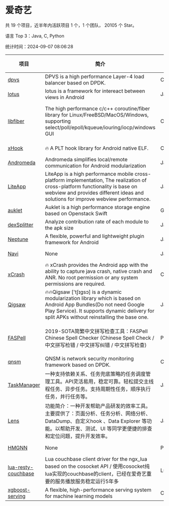 # 爱奇艺

共 19 个项目，近半年内活跃项目 1 个，1 个团队， 20105 个 Star。

语言 Top 3：Java, C, Python

统计时间：2024-09-07 08:06:28

| 项目 | 简介 | 语言 | Star 数 | 协议 | 创建时间 | 最后更新时间 | 最后提交时间 |
| --- | --- | --- | --- | --- | --- | --- | --- |
| [dpvs](https://github.com/iqiyi/dpvs) | DPVS is a high performance Layer-4 load balancer based on DPDK. | C | 2993 | Other | 2017-10-10 | 2024-09-06 | 2024-09-02 |
| [lotus](https://github.com/iqiyi/lotus) | lotus is a framework for intereact between views in Android | Java | 73 | - | 2018-01-05 | 2022-05-18 | 2018-03-22 |
| [libfiber](https://github.com/iqiyi/libfiber) | The high performance c/c++ coroutine/fiber library for Linux/FreeBSD/MacOS/Windows, supporting select/poll/epoll/kqueue/iouring/iocp/windows GUI | C | 743 | GNU Lesser General Public License v3.0 | 2018-02-09 | 2024-09-07 | 2023-10-07 |
| [xHook](https://github.com/iqiyi/xHook) | 🔥 A PLT hook library for Android native ELF. | C | 4047 | Other | 2018-04-18 | 2024-09-05 | 2023-07-06 |
| [Andromeda](https://github.com/iqiyi/Andromeda) |  Andromeda simplifies local/remote communication for Android modularization | Java | 2275 | - | 2018-04-20 | 2024-09-01 | 2019-09-16 |
| [LiteApp](https://github.com/iqiyi/LiteApp) | LiteApp is a high performance mobile cross-platform implementation, The realization of cross-platform functionality is base on webview and provides different ideas and solutions for improve webview performance. | JavaScript | 677 | Other | 2018-04-26 | 2024-08-16 | 2022-01-15 |
| [auklet](https://github.com/iqiyi/auklet) | Auklet is a  high performance storage engine based on Openstack Swift | Go | 93 | Other | 2018-06-12 | 2024-01-25 | 2019-03-19 |
| [dexSplitter](https://github.com/iqiyi/dexSplitter) | Analyze contribution rate of each module to the apk size | Java | 198 | Other | 2018-06-29 | 2024-05-17 | 2018-07-08 |
| [Neptune](https://github.com/iqiyi/Neptune) | A flexible, powerful and lightweight plugin framework for Android | Java | 763 | Apache License 2.0 | 2018-09-19 | 2024-02-05 | 2019-08-19 |
| [Navi](https://github.com/iqiyi/Navi) | None | Java | 18 | Apache License 2.0 | 2018-11-16 | 2022-04-22 | 2018-11-16 |
| [xCrash](https://github.com/iqiyi/xCrash) | 🔥 xCrash provides the Android app with the ability to capture java crash, native crash and ANR. No root permission or any system permissions are required. | C | 3687 | Other | 2019-04-04 | 2024-09-06 | 2022-08-28 |
| [Qigsaw](https://github.com/iqiyi/Qigsaw) | 🔥🔥Qigsaw ['tʃɪɡsɔ] is a dynamic modularization library which is based on Android App Bundles(Do not need Google Play Service). It supports dynamic delivery for split APKs without reinstalling the base one. | Java | 1666 | Other | 2019-06-24 | 2024-09-06 | 2023-10-25 |
| [FASPell](https://github.com/iqiyi/FASPell) | 2019-SOTA简繁中文拼写检查工具：FASPell Chinese Spell Checker (Chinese Spell Check / 中文拼写检错 / 中文拼写纠错 / 中文拼写检查) | Python | 1194 | GNU General Public License v3.0 | 2019-09-26 | 2024-09-06 | 2022-09-03 |
| [qnsm](https://github.com/iqiyi/qnsm) | QNSM is network security monitoring framework based on DPDK. | C | 515 | Other | 2019-09-30 | 2024-08-27 | 2021-09-27 |
| [TaskManager](https://github.com/iqiyi/TaskManager) | 一种支持依赖关系、任务兜底策略的任务调度管理工具。API灵活易用，稳定可靠。轻松提交主线程任务、异步任务。支持周期性任务，顺序执行任务，并行任务等。 | Java | 476 | Apache License 2.0 | 2020-04-27 | 2024-09-04 | 2020-07-31 |
| [Lens](https://github.com/iqiyi/Lens) | 功能简介：一种开发帮助产品研发的效率工具。主要提供了：页面分析、任务分析、网络分析、DataDump、自定义hook 、Data Explorer 等功能。以帮助开发、测试、UI 等同学更便捷的排查和定位问题，提升开发效率。 | Java | 407 | Apache License 2.0 | 2020-07-03 | 2024-07-29 | 2020-11-02 |
| [HMGNN](https://github.com/iqiyi/HMGNN) | None | Python | 62 | MIT License | 2020-07-28 | 2024-07-22 | 2020-08-03 |
| [lua-resty-couchbase](https://github.com/iqiyi/lua-resty-couchbase) | Lua couchbase client driver for the ngx_lua based on the cosocket API / 使用cosocket纯lua实现的couchbase的client，已经在爱奇艺重要的服务播放服务稳定运行5年多 | Lua | 79 | BSD 2-Clause "Simplified" License | 2020-08-20 | 2023-07-27 | 2020-08-28 |
| [xgboost-serving](https://github.com/iqiyi/xgboost-serving) | A flexible, high-performance serving system for machine learning models | C++ | 139 | Apache License 2.0 | 2021-06-23 | 2024-08-12 | 2021-11-24 |

